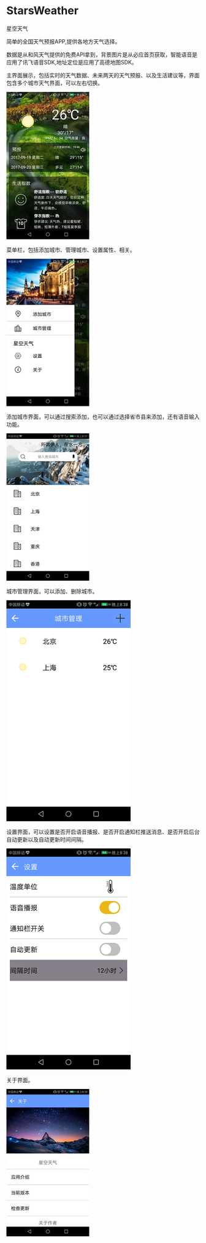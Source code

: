 # StarsWeather
星空天气

简单的全国天气预报APP,提供各地方天气选择。

数据是从和风天气提供的免费API拿到，背景图片是从必应首页获取，智能语音是应用了讯飞语音SDK,地址定位是应用了高德地图SDK。

主界面展示，包括实时的天气数据、未来两天的天气预报、以及生活建议等，界面包含多个城市天气界面，可以左右切换。

![](https://github.com/xingkong1/StarsWeather/blob/master/app/src/main/res/image/a.jpg) 

菜单栏，包括添加城市、管理城市、设置属性、相关。

![](https://github.com/xingkong1/StarsWeather/blob/master/app/src/main/res/image/b.jpg)  

添加城市界面，可以通过搜索添加，也可以通过选择省市县来添加，还有语音输入功能。

![](https://github.com/xingkong1/StarsWeather/blob/master/app/src/main/res/image/c.jpg)

城市管理界面，可以添加、删除城市。

![](https://github.com/xingkong1/StarsWeather/blob/master/app/src/main/res/image/d.png) 

设置界面，可以设置是否开启语音播报、是否开启通知栏推送消息、是否开启后台自动更新以及自动更新时间间隔。

![](https://github.com/xingkong1/StarsWeather/blob/master/app/src/main/res/image/e.png) 

关于界面。

![](https://github.com/xingkong1/StarsWeather/blob/master/app/src/main/res/image/f.jpg)
